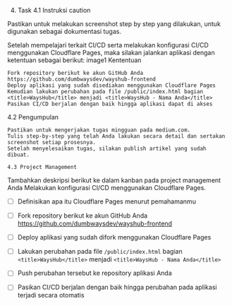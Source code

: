4. Task
4.1 Instruksi​
caution

Pastikan untuk melakukan screenshot step by step yang dilakukan, untuk digunakan sebagai dokumentasi tugas.

Setelah mempelajari terkait CI/CD serta melakukan konfigurasi CI/CD menggunakan Cloudflare Pages, maka silakan jalankan aplikasi dengan ketentuan sebagai berikut:
image1
Kententuan​

    Fork repository berikut ke akun GitHub Anda https://github.com/dumbwaysdev/wayshub-frontend
    Deploy aplikasi yang sudah disediakan menggunakan Cloudflare Pages
    Kemudian lakukan perubahan pada file /public/index.html bagian <title>WaysHub</title> menjadi <title>WaysHub - Nama Anda</title>
    Pasikan CI/CD berjalan dengan baik hingga aplikasi dapat di akses

4.2 Pengumpulan​

    Pastikan untuk mengerjakan tugas mingguan pada medium.com.
    Tulis step-by-step yang telah Anda lakukan secara detail dan sertakan screenshot setiap prosesnya.
    Setelah menyelesaikan tugas, silakan publish artikel yang sudah dibuat.
    
    4.3 Project Management​

Tambahkan deskripsi berikut ke dalam kanban pada project management Anda
Melakukan konfigurasi CI/CD menggunakan Cloudflare Pages.

- [ ] Definisikan apa itu Cloudflare Pages menurut pemahamanmu
- [ ] Fork repository berikut ke akun GitHub Anda https://github.com/dumbwaysdev/wayshub-frontend
- [ ] Deploy aplikasi yang sudah difork menggunakan Cloudflare Pages
- [ ] Lakukan perubahan pada file `/public/index.html` bagian `<title>WaysHub</title>` menjadi `<title>WaysHub - Nama Anda</title>`
- [ ] Push perubahan tersebut ke repository aplikasi Anda
- [ ] Pasikan CI/CD berjalan dengan baik hingga perubahan pada aplikasi terjadi secara otomatis


